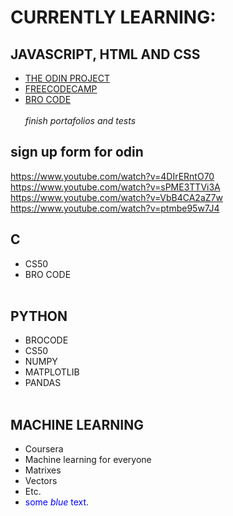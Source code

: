 # CURRENTLY LEARNING:
## JAVASCRIPT, HTML AND CSS ##
* [THE ODIN PROJECT](https://www.theodinproject.com/)
* [FREECODECAMP](https://www.freecodecamp.org/learn/javascript-algorithms-and-data-structures/basic-data-structures/create-complex-multi-dimensional-arrays) 
* [BRO CODE](https://www.youtube.com/watch?v=8dWL3wF_OMw) <br/><br/>
_finish portafolios and tests_

## sign up form for odin ##
https://www.youtube.com/watch?v=4DIrERntO70 </br>
https://www.youtube.com/watch?v=sPME3TTVi3A </br>
https://www.youtube.com/watch?v=VbB4CA2aZ7w </br>
https://www.youtube.com/watch?v=ptmbe95w7J4 </br>

## C ## 
* CS50 
* BRO CODE<br/><br/>
## PYTHON ## 
* BROCODE 
* CS50 
* NUMPY 
* MATPLOTLIB 
* PANDAS<br/><br/>
## MACHINE LEARNING ## 
* Coursera
* Machine learning for everyone
* Matrixes
* Vectors
* Etc.
* <span style="color:blue">some *blue* text</span>.

